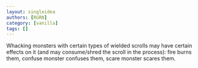```yaml
---
layout: singleidea
authors: [RGRN]
category: [vanilla]
tags: []
---
```

Whacking monsters with certain types of wielded scrolls may have certain effects on it (and may consume/shred the scroll in the process): fire burns them, confuse monster confuses them, scare monster scares them.
